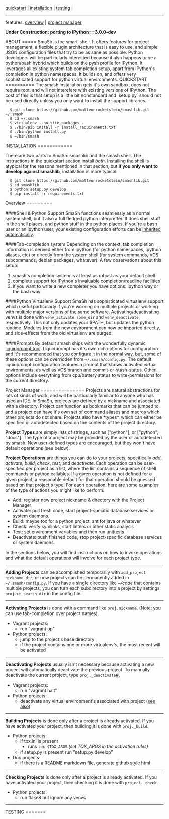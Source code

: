 [quickstart](#quickstart) | [installation](#installation) | [testing](#testing) |

-------------------------------------------------------------------------------

features: [overview](#overview) | [project manager](#pm)

**Under Construction: porting to IPython==3.0.0-dev**

<a name="about"/>
ABOUT
=====
SmaSh is the smart-shell.  It offers features for project management, a flexible plugin architecture that is easy to use, and simple JSON configuration files that try to be as sane as possible.  Python developers will be particularly interested because it also happens to be a python/bash hybrid which builds on the pysh profile for IPython.  It leverages all existing system tab completion setup, apart from IPython's completion in python namespaces.  It builds on, and offers very sophisticated support for python virtual environments.


<a name="quickstart"/>
QUICKSTART
==========
The smash installation gets it's own sandbox, does not require root, and will not interefere with existing versions of IPython.  The cost of this is that setup is a little bit nonstandard and `setup.py` should not be used directly unless you only want to install the support libraries.

```shell
  $ git clone https://github.com/mattvonrocketstein/smashlib.git ~/.smash
  $ cd ~/.smash
  $ virtualenv --no-site-packages .
  $ ./bin/pip install -r install_requirements.txt
  $ ./bin/python install.py
  $ ~/bin/smash
```

<a name="installation"/>
INSTALLATION
============

There are two parts to SmaSh: smashlib and the smash shell.  The instructions in the [quickstart section](#quickstart) install *both*.  Installing the shell is atypical for the reasons mentioned in that section, but **if you only want to develop against smashlib**, installation is more typical:

```shell
  $ git clone https://github.com/mattvonrocketstein/smashlib.git
  $ cd smashlib
  $ python setup.py develop
  $ pip install -r requirements.txt
```


<a name="overview"/>
Overview
=========

####Shell & Python Support
SmaSh functions seamlessly as a normal system shell, but it also a full fledged python interpretter.  It does shell stuff in the shell places, and python stuff in the python places.  If you're a bash user or an ipython user, your existing configuration efforts can be [inherited automatically](#TODO-config-inheritance).

####Tab-completion system
Depending on the context, tab completion information is derived either from ipython (for python namespaces, ipython aliases, etc) or directly from the system shell (for system commands, VCS subcommands, debian packages, whatever).  A few observations about this setup:

1. smash's completion system is at least as robust as your default shell
2. complete support for IPython's invaluable completion/readline facilities
3. if you want to write a new completer you have options: ipython way or the bash way

####Python Virtualenv Support
SmaSh has sophisticated virtualenv support which useful particularly if you're working on multiple projects or working with multiple major versions of the same software.  Activating/deactivating venvs is done with `venv_activate some_dir` and `venv_deactivate`, respectively.  This not only updates your $PATH, but updates the python runtime.  Modules from the new environment can now be imported directly, and side-effects from the old virtualenv are purged.

####Prompts
By default smash ships with the wonderfully dynamic [liquidprompt tool](#https://github.com/nojhan/liquidprompt).  Liquidprompt has it's own rich options for configuration and it's recommended that you [configure it in the normal way](https://github.com/nojhan/liquidprompt#features-configuration), but, some of these options can be overridden from `~/.smash/config.py`.  The default liquidprompt configuration features a prompt that shows activated virtual environments, as well as VCS branch and commit-or-stash-status.  Other options include everything from cpu/battery status to write-permissions for the current directory.

<a name="pm"/>
Project Manager
===============
Projects are natural abstractions for lots of kinds of work, and will be particularly familiar to anyone who has used an IDE.  In SmaSh, projects are defined by a nickname and associated with a directory.  Project can function as bookmarks that can be jumped to, and a project can have it's own set of command aliases and macros which other projects do not share.  Projects also have *types*, which can either be specified or autodetected based on the contents of the project directory.

**Project Types** are simply lists of strings, such as ["python"], or ["python", "docs"].  The type of a project may be provided by the user or autodetected by smash.  New user-defined types are encouraged, but they won't have default operations (see below).

**Project Operations** are things you can do to your projects, specifically *add*, *activate*, *build*, *check*, *test*, and *deactivate*.  Each operation can be user-specified per project as a list, where the list contains a sequence of shell commands or python callables.  If a given operation is not defined for a given project, a reasonable default for that operation should be guessed based on that project's type.  For each operation, here are some examples of the type of actions you might like to perform:

* Add: register new project nickname & directory with the Project Manager
* Activate: pull fresh code, start project-specific database services or system daemons.
* Build: maybe tox for a python project, ant for java or whatever
* Check: verify symlinks, start linters or other static analysis
* Test: set environment variables and then run unittests
* Deactivate: push finished code, stop project-specific database services or system daemons.

In the sections below, you will find instructions on how to invoke operations and what the default operations will involve for each project type.

-------------------------------------------------------------------------------

**Adding Projects** can be accomplished temporarily with `add_project nickname dir`, or new projects can be permanently added in `~/.smash/config.py`.  If you have a single directory like *~/code* that contains multiple projects, you can turn each subdirectory into a project by settings `project_search_dir` in the config file.

-------------------------------------------------------------------------------

**Activating Projects** is done with a command like `proj.nickname`.  (Note: you can use tab-completion over project names).
* Vagrant projects:
    * run "vagrant up"
* Python projects:
    * jump to the project's base directory
    * if the project contains one or more virtualenv's, the most recent will be activated

-------------------------------------------------------------------------------

**Deactivating Projects** usually isn't necessary because activating a new project will automatically deactivate the previous project.  To manually deactivate the current project, type `proj._deactivate`[#](#TODO),
* Vagrant projects:
    * run "vagrant halt"
* Python projects:
    * deactivate any virtual environment's associated with project ([see also](#))

-------------------------------------------------------------------------------

**Building Projects** is done only after a project is already activated.  If you have activated your project, then building it is done with `proj._build`.
* Python projects:
    * if tox.ini is present
        * runs `tox $TOX_ARGS` *(set TOX_ARGS in the activation rules)*
    * if setup.py is present run "setup.py develop"
* Doc projects:
    * if there is a README markdown file, generate github style html

-------------------------------------------------------------------------------

**Checking Projects** is done only after a project is already activated.  If you have activated your project, then checking it is done with `project._check`.
* Python projects:
    * run flake8 but ignore any venvs

-------------------------------------------------------------------------------

<a name="testing"/>
TESTING
=======
